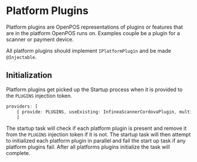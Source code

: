 # Platform Plugins

Platform plugins are OpenPOS representations of plugins or features that are in the platform OpenPOS runs on. Examples couple be a plugin for a scanner or payment device.

All platform plugins should implement `IPlatformPlugin` and be made `@Injectable`.

## Initialization

Platform plugins get picked up the Startup process when it is provided to the `PLUGINS` injection token.

```typescript
providers: [
    { provide: PLUGINS, useExisting: InfineaScannerCordovaPlugin, multi: true},
    ]
```

The startup task will check if each platform plugin is present and remove it from the `PLUGINS` injection token if it is not. The startup task will then attempt to initialized each platform plugin in parallel and fail the start up task if any platform plugins fail. After all platforms plugins initialize the task will complete.
